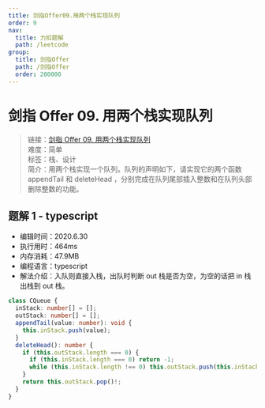 ```yaml
---
title: 剑指Offer09.用两个栈实现队列
order: 9
nav:
  title: 力扣题解
  path: /leetcode
group:
  title: 剑指Offer
  path: /剑指Offer
  order: 200000
---
```


# 剑指 Offer 09. 用两个栈实现队列

> 链接：[剑指 Offer 09. 用两个栈实现队列](https://leetcode-cn.com/problems/yong-liang-ge-zhan-shi-xian-dui-lie-lcof/)  
> 难度：简单  
> 标签：栈、设计  
> 简介：用两个栈实现一个队列。队列的声明如下，请实现它的两个函数 appendTail 和 deleteHead ，分别完成在队列尾部插入整数和在队列头部删除整数的功能。

## 题解 1 - typescript

- 编辑时间：2020.6.30
- 执行用时：464ms
- 内存消耗：47.9MB
- 编程语言：typescript
- 解法介绍：入队则直接入栈，出队时判断 out 栈是否为空，为空的话把 in 栈出栈到 out 栈。

```typescript
class CQueue {
  inStack: number[] = [];
  outStack: number[] = [];
  appendTail(value: number): void {
    this.inStack.push(value);
  }
  deleteHead(): number {
    if (this.outStack.length === 0) {
      if (this.inStack.length === 0) return -1;
      while (this.inStack.length !== 0) this.outStack.push(this.inStack.pop()!);
    }
    return this.outStack.pop()!;
  }
}
```
